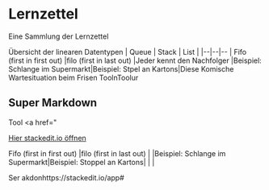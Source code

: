 # Lernzettel
Eine Sammlung der Lernzettel

Übersicht der linearen Datentypen
| Queue | Stack | List |
|--|--|--
| Fifo (first in first out)  |filo (first in last out)  |Jeder kennt den Nachfolger
|Beispiel: Schlange im Supermarkt|Beispiel: Stpel an Kartons|Diese Komische Wartesituation beim Frisen ToolnToolur 


## Super Markdown 

Tool
<a href="
<!--stackedit_data:
eitatobi se https://stackedit.io/app#providerId=githubWorkspace&owner=INFOGruppeC&repo=Lernzettel&branch=main" ?target="_blank">Hier stackedit.io öffnen</a> >
<!--stackedit.io/app#providerId=githubWorkspace&owner=INFOGruppeC&repo=Lernzettel&branch=main" target="_blank">Hier stackedit.io öffnen</a>
_data:
eyJoaXN0b3J5IjpbLTE3MDMwMTU0NSwxNjkxMjU5NzddfQ==
-->
[Hier stackedit.io öffnen](https://stackedit.io/app#providerId=githubWorkspace&owner=INFOGruppeC&repo=Lernzettel&branch=main)

Fifo (first in first out)  |filo (first in last out)  |
|Beispiel: Schlange im Supermarkt|Beispiel: Stoppel an Kartons| |  |

 Ser akdonhttps://stackedit.io/app#
<!--stackedit_data:
eyJoaXN0b3J5IjpbMTE1ODAxNDAxNCwtMTIwMDAwNjI2NCwtMT
EzMTgzMDQ2OV19
-->